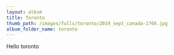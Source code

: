 ```yaml
---
layout: album
title: Toronto
thumb_path: /images/fulls/toronto/2019_sept_canada-1766.jpg
album_folder_name: toronto
---
```

Hello toronto
